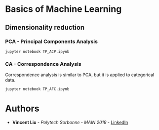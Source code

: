 # Basics of Machine Learning

## Dimensionality reduction

### PCA - Principal Components Analysis
```
jupyter notebook TP_ACP.ipynb
```

### CA - Correspondence Analysis
Correspondence analysis is similar to PCA, but it is applied to categorical data.
```
jupyter notebook TP_AFC.ipynb
```

# Authors

* **Vincent Liu** - *Polytech Sorbonne - MAIN 2019* - [LinkedIn](https://www.linkedin.com/in/liuvince25/)

